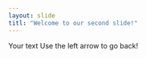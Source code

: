 ```yaml
---
layout: slide
titl: "Welcome to our second slide!"
---
```

Your text
Use the left arrow to go back!
